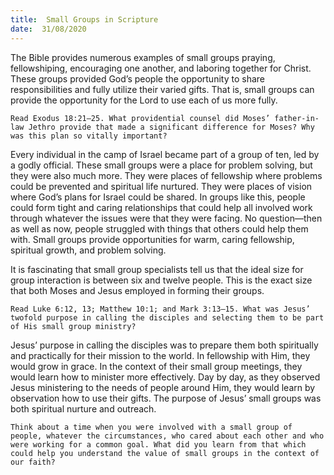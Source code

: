 ```yaml
---
title:  Small Groups in Scripture
date:  31/08/2020
---
```


The Bible provides numerous examples of small groups praying, fellowshiping, encouraging one another, and laboring together for Christ. These groups provided God’s people the opportunity to share responsibilities and fully utilize their varied gifts. That is, small groups can provide the opportunity for the Lord to use each of us more fully.

`Read Exodus 18:21–25. What providential counsel did Moses’ father-in-law Jethro provide that made a significant difference for Moses? Why was this plan so vitally important?`

Every individual in the camp of Israel became part of a group of ten, led by a godly official. These small groups were a place for problem solving, but they were also much more. They were places of fellowship where problems could be prevented and spiritual life nurtured. They were places of vision where God’s plans for Israel could be shared. In groups like this, people could form tight and caring relationships that could help all involved work through whatever the issues were that they were facing. No question—then as well as now, people struggled with things that others could help them with. Small groups provide opportunities for warm, caring fellowship, spiritual growth, and problem solving.

It is fascinating that small group specialists tell us that the ideal size for group interaction is between six and twelve people. This is the exact size that both Moses and Jesus employed in forming their groups.

`Read Luke 6:12, 13; Matthew 10:1; and Mark 3:13–15. What was Jesus’ twofold purpose in calling the disciples and selecting them to be part of His small group ministry?`

Jesus’ purpose in calling the disciples was to prepare them both spiritually and practically for their mission to the world. In fellowship with Him, they would grow in grace. In the context of their small group meetings, they would learn how to minister more effectively. Day by day, as they observed Jesus ministering to the needs of people around Him, they would learn by observation how to use their gifts. The purpose of Jesus’ small groups was both spiritual nurture and outreach.

`Think about a time when you were involved with a small group of people, whatever the circumstances, who cared about each other and who were working for a common goal. What did you learn from that which could help you understand the value of small groups in the context of our faith?`